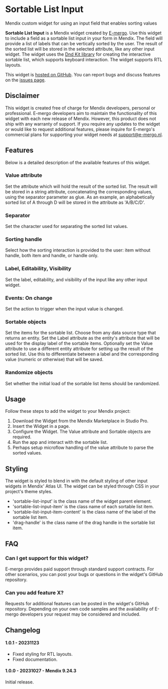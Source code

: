 # Sortable List Input

Mendix custom widget for using an input field that enables sorting values

**Sortable List Input** is a Mendix widget created by [E-mergo](https://www.e-mergo.nl). Use this widget to include a field as a sortable list input in your form in Mendix. The field will provide a list of labels that can be vertically sorted by the user. The result of the sorted list will be stored in the selected attribute, like any other input widget. The widget uses the [Dnd Kit library](https://dndkit.com/) for creating the interactive sortable list, which supports keyboard interaction. The widget supports RTL layouts.

This widget is [hosted on GitHub](https://github.com/e-mergo/mx-emergo-sortable-list-input). You can report bugs and discuss features on the [issues page](https://github.com/e-mergo/mx-emergo-sortable-list-input/issues).

## Disclaimer

This widget is created free of charge for Mendix developers, personal or professional. E-mergo developers aim to maintain the functionality of this widget with each new release of Mendix. However, this product does not ship with any warranty of support. If you require any updates to the widget or would like to request additional features, please inquire for E-mergo's commercial plans for supporting your widget needs at support@e-mergo.nl.

## Features

Below is a detailed description of the available features of this widget.

### Value attribute

Set the attribute which will hold the result of the sorted list. The result will be stored in a string attribute, concatenating the corresponding values, using the separator parameter as glue. As an example, an alphabetically sorted list of A through D will be stored in the attribute as 'A/B/C/D'.

### Separator

Set the character used for separating the sorted list values.

### Sorting handle

Select how the sorting interaction is provided to the user: item without handle, both item and handle, or handle only.

### Label, Editability, Visibility

Set the label, editability, and visibility of the input like any other input widget.

### Events: On change

Set the action to trigger when the input value is changed.

### Sortable objects

Set the items for the sortable list. Choose from any data source type that returns an entity. Set the Label attribute as the entity's attribute that will be used for the display label of the sortable items. Optionally set the Value attribute to use a different entity attribute for setting up the result of the sorted list. Use this to differentiate between a label and the corresponding value (numeric or otherwise) that will be saved.

### Randomize objects

Set whether the initial load of the sortable list items should be randomized.

## Usage

Follow these steps to add the widget to your Mendix project:

1. Download the Widget from the Mendix Marketplace in Studio Pro.
2. Insert the Widget in a page.
3. Configure the Widget. The Value attribute and Sortable objects are required.
4. Run the app and interact with the sortable list.
5. Perhaps setup microflow handling of the value attribute to parse the sorted values.

## Styling

The widget is styled to blend in with the default styling of other input widgets in Mendix' Atlas UI. The widget can be styled through CSS in your project's theme styles.

-   'sortable-list-input' is the class name of the widget parent element.
-   'sortable-list-input-item' is the class name of each sortable list item.
-   'sortable-list-input-item-content' is the class name of the label of the sortable list item.
-   'drag-handle' is the class name of the drag handle in the sortable list item.

## FAQ

### Can I get support for this widget?

E-mergo provides paid support through standard support contracts. For other scenarios, you can post your bugs or questions in the widget's GitHub repository.

### Can you add feature X?

Requests for additional features can be posted in the widget's GitHub repository. Depending on your own code samples and the availability of E-mergo developers your request may be considered and included.

## Changelog

#### 1.0.1 - 20231123

-   Fixed styling for RTL layouts.
-   Fixed documentation.

#### 1.0.0 - 20231027 - Mendix 9.24.3

Initial release.
